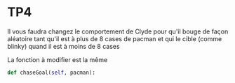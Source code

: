 # TP4

Il vous faudra changez le comportement de Clyde pour qu'il bouge de façon aléatoire tant qu'il est à plus de 8 cases de pacman et qui le cible (comme blinky) quand il est à moins de 8 cases

La fonction à modifier est la même

```py
def chaseGoal(self, pacman):
```
